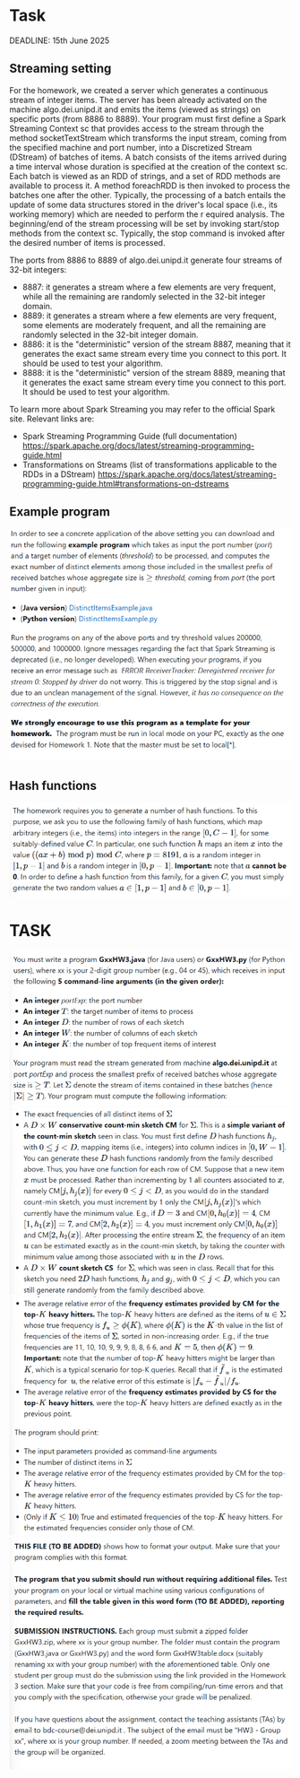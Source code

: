 # Task

DEADLINE: 15th June 2025

## Streaming setting
For the homework, we created a server which generates a continuous stream of integer items. 
The server has been already activated on the machine algo.dei.unipd.it and emits 
the items (viewed as strings) on specific ports (from 8886 to 8889). Your program must 
first define a Spark Streaming Context sc that provides access to the stream through the method
socketTextStream which transforms the input stream, coming from the specified machine and port number, 
into a Discretized Stream (DStream) of batches of items. A batch consists of the items arrived during a 
time interval whose duration is specified at the creation of the context sc. Each batch is viewed as an RDD of strings, 
and a set of RDD methods are available to process it. A method foreachRDD is then invoked to 
process the batches one after the other. Typically, the processing of a batch entails the update 
of some data structures stored in the driver's local space (i.e., its working memory) which are needed to perform the r
equired analysis. The beginning/end of the stream processing will be set by invoking start/stop
methods from the context sc. Typically, the stop command is invoked after the desired number of items is processed.

The ports from 8886 to 8889 of algo.dei.unipd.it generate four streams of 32-bit integers:

* 8887: it generates a stream where a few elements are very frequent, while all the remaining are randomly selected in the 32-bit integer domain.  
* 8889: it generates a stream where a few elements are very frequent, some elements are moderately frequent, and all the remaining are randomly selected in the 32-bit  integer domain.  
* 8886: it is the "deterministic" version of the stream 8887, meaning that it generates the exact same stream every time you connect to this port. It should be used to test your algorithm.  
* 8888: it is the "deterministic" version of the stream 8889, meaning that it generates the exact same stream every time you connect to this port. It should be used to test your algorithm.

To learn more about Spark Streaming you may refer to the official Spark site. Relevant links are:
* Spark Streaming Programming Guide (full documentation) https://spark.apache.org/docs/latest/streaming-programming-guide.html
* Transformations on Streams (list of transformations applicable to the RDDs in a DStream) https://spark.apache.org/docs/latest/streaming-programming-guide.html#transformations-on-dstreams

## Example program
![img.png](img.png)

## Hash functions
![img_1.png](img_1.png)

# TASK
![img_2.png](img_2.png)
![img_3.png](img_3.png)
![img_4.png](img_4.png)
![img_5.png](img_5.png)


